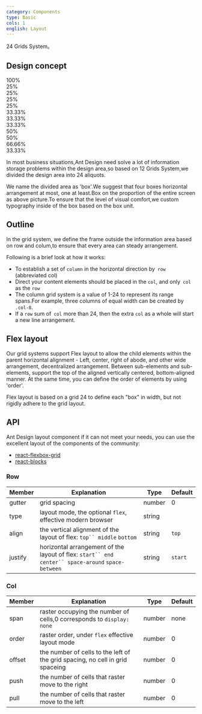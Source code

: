 ```yaml
---
category: Components
type: Basic
cols: 1
english: Layout
---
```


24 Grids System。

## Design concept

<div class="layout-demo">
<div class="row demo-row">
  <div class="col-24 demo-col demo-col-1">
    100%
  </div>
</div>
<div class="row demo-row">
  <div class="col-6 demo-col demo-col-2">
    25%
  </div>
  <div class="col-6 demo-col demo-col-3">
    25%
  </div>
  <div class="col-6 demo-col demo-col-2">
    25%
  </div>
  <div class="col-6 demo-col demo-col-3">
    25%
  </div>
</div>
<div class="row demo-row">
  <div class="col-8 demo-col demo-col-4">
    33.33%
  </div>
  <div class="col-8 demo-col demo-col-5">
    33.33%
  </div>
  <div class="col-8 demo-col demo-col-4">
    33.33%
  </div>
</div>
<div class="row demo-row">
  <div class="col-12 demo-col demo-col-1">
    50%
  </div>
  <div class="col-12 demo-col demo-col-3">
    50%
  </div>
</div>
<div class="row demo-row">
  <div class="col-16 demo-col demo-col-4">
    66.66%
  </div>
  <div class="col-8 demo-col demo-col-5">
    33.33%
  </div>
</div>
</div>

In most business situations,Ant Design need solve a lot of information storage problems within the design area,so based on 12 Grids System,we divided the design area into 24 aliquots.

We name the divided area as 'box'.We suggest that four boxes horizontal arrangement at most, one at least.Box on the proportion of the entire screen as above picture.To ensure that the level of visual comfort,we custom typography inside of the box based on the box unit.

## Outline

In the grid system, we define the frame outside the information area based on row and colum,to ensure that every area can steady arrangement.

Following is a brief look at how it works:

* To establish a set of `column` in the horizontal direction by` row` (abbreviated col)
* Direct your content elements should be placed in the `col`, and only` col` as the `row`
* The column grid system is a value of 1-24 to represent its range spans.For example, three columns of equal width can be created by `.col-8`.
* If a `row` sum of` col` more than 24, then the extra `col` as a whole will start a new line arrangement.

## Flex layout

Our grid systems support Flex layout to allow the child elements within the parent horizontal alignment - Left, center, right of abode, and other wide arrangement, decentralized arrangement. Between sub-elements and sub-elements, support the top of the aligned vertically centered, bottom-aligned manner. At the same time, you can define the order of elements by using 'order'.

Flex layout is based on a grid 24 to define each "box" in width, but not rigidly adhere to the grid layout.

## API

Ant Design layout component if it can not meet your needs, you can use the excellent layout of the components of the community:

- [react-flexbox-grid](http://roylee0704.github.io/react-flexbox-grid/)
- [react-blocks](http://whoisandie.github.io/react-blocks/)

### Row

| Member        | Explanation             | Type               | Default       |
|------------|-----------------|--------------------|-------------|
| gutter     | grid spacing   | number | 0        |
| type     | layout mode, the optional `flex`, effective modern browser | string |         |
| align     | the vertical alignment of the layout of flex: `top`` middle` `bottom`  | string | `top`      |
| justify   | horizontal arrangement of the layout of flex: `start`` end` `center`` space-around` `space-between`   | string | `start`        |

### Col

| Member        | Explanation             | Type               | Default       |
|------------|-----------------|--------------------|-------------|
| span     | raster occupying the number of cells,0 corresponds to `display: none`  | number | none        |
| order     | raster order, under `flex` effective layout mode   | number | 0        |
| offset     | the number of cells to the left of the grid spacing, no cell in grid spaceing  | number | 0        |
| push     | the number of cells that raster move to the right | number | 0        |
| pull     | the number of cells that raster move to the left   | number | 0        |

